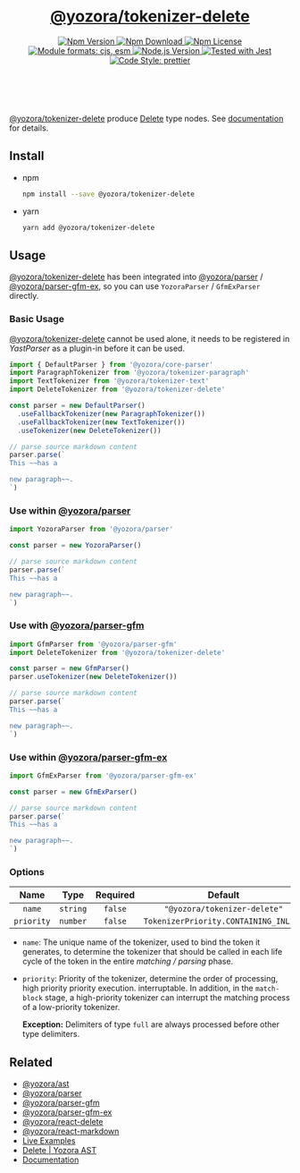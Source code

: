 <!-- :begin use tokenizer/banner -->

<header>
  <h1 align="center">
    <a href="https://github.com/yozorajs/yozora/tree/v2.3.2/tokenizers/delete#readme">@yozora/tokenizer-delete</a>
  </h1>
  <div align="center">
    <a href="https://www.npmjs.com/package/@yozora/tokenizer-delete">
      <img
        alt="Npm Version"
        src="https://img.shields.io/npm/v/@yozora/tokenizer-delete.svg"
      />
    </a>
    <a href="https://www.npmjs.com/package/@yozora/tokenizer-delete">
      <img
        alt="Npm Download"
        src="https://img.shields.io/npm/dm/@yozora/tokenizer-delete.svg"
      />
    </a>
    <a href="https://www.npmjs.com/package/@yozora/tokenizer-delete">
      <img
        alt="Npm License"
        src="https://img.shields.io/npm/l/@yozora/tokenizer-delete.svg"
      />
    </a>
    <a href="#install">
      <img
        alt="Module formats: cjs, esm"
        src="https://img.shields.io/badge/module_formats-cjs%2C%20esm-green.svg"
      />
    </a>
    <a href="https://github.com/nodejs/node">
      <img
        alt="Node.js Version"
        src="https://img.shields.io/node/v/@yozora/tokenizer-delete"
      />
    </a>
    <a href="https://github.com/facebook/jest">
      <img
        alt="Tested with Jest"
        src="https://img.shields.io/badge/tested_with-jest-9c465e.svg"
      />
    </a>
    <a href="https://github.com/prettier/prettier">
      <img
        alt="Code Style: prettier"
        src="https://img.shields.io/badge/code_style-prettier-ff69b4.svg?style=flat-square"
      />
    </a>
  </div>
</header>
<br/>

<!-- :end -->

[@yozora/tokenizer-delete] produce [Delete][node-type] type nodes. See [documentation][docpage] for
details.

<!-- :begin use tokenizer/usage -->

## Install

- npm

  ```bash
  npm install --save @yozora/tokenizer-delete
  ```

- yarn

  ```bash
  yarn add @yozora/tokenizer-delete
  ```

## Usage

[@yozora/tokenizer-delete][] has been integrated into [@yozora/parser][] /
[@yozora/parser-gfm-ex][], so you can use `YozoraParser` / `GfmExParser` directly.

### Basic Usage

[@yozora/tokenizer-delete][] cannot be used alone, it needs to be registered in _YastParser_ as a
plugin-in before it can be used.

```typescript {4,9}
import { DefaultParser } from '@yozora/core-parser'
import ParagraphTokenizer from '@yozora/tokenizer-paragraph'
import TextTokenizer from '@yozora/tokenizer-text'
import DeleteTokenizer from '@yozora/tokenizer-delete'

const parser = new DefaultParser()
  .useFallbackTokenizer(new ParagraphTokenizer())
  .useFallbackTokenizer(new TextTokenizer())
  .useTokenizer(new DeleteTokenizer())

// parse source markdown content
parser.parse(`
This ~~has a

new paragraph~~.
`)
```

### Use within [@yozora/parser][]

```typescript
import YozoraParser from '@yozora/parser'

const parser = new YozoraParser()

// parse source markdown content
parser.parse(`
This ~~has a

new paragraph~~.
`)
```

### Use with [@yozora/parser-gfm][]

```typescript {2,5}
import GfmParser from '@yozora/parser-gfm'
import DeleteTokenizer from '@yozora/tokenizer-delete'

const parser = new GfmParser()
parser.useTokenizer(new DeleteTokenizer())

// parse source markdown content
parser.parse(`
This ~~has a

new paragraph~~.
`)
```

### Use within [@yozora/parser-gfm-ex][]

```typescript
import GfmExParser from '@yozora/parser-gfm-ex'

const parser = new GfmExParser()

// parse source markdown content
parser.parse(`
This ~~has a

new paragraph~~.
`)
```

### Options

|    Name    |   Type   | Required |                Default                |
| :--------: | :------: | :------: | :-----------------------------------: |
|   `name`   | `string` | `false`  |     `"@yozora/tokenizer-delete"`      |
| `priority` | `number` | `false`  | `TokenizerPriority.CONTAINING_INLINE` |

- `name`: The unique name of the tokenizer, used to bind the token it generates, to determine the
  tokenizer that should be called in each life cycle of the token in the entire _matching / parsing_
  phase.

- `priority`: Priority of the tokenizer, determine the order of processing, high priority priority
  execution. interruptable. In addition, in the `match-block` stage, a high-priority tokenizer can
  interrupt the matching process of a low-priority tokenizer.

  **Exception:** Delimiters of type `full` are always processed before other type delimiters.

<!-- :end -->

## Related

- [@yozora/ast][]
- [@yozora/parser][]
- [@yozora/parser-gfm][]
- [@yozora/parser-gfm-ex][]
- [@yozora/react-delete][]
- [@yozora/react-markdown][]
- [Live Examples][live-examples]
- [Delete | Yozora AST][node-type]
- [Documentation][docpage]

[node-type]: http://yozora.guanghechen.com/docs/package/ast#delete

<!-- :begin use tokenizer/definitions -->

[live-examples]: https://yozora.guanghechen.com/docs/package/tokenizer-delete#live-examples
[docpage]: https://yozora.guanghechen.com/docs/package/tokenizer-delete
[homepage]: https://github.com/yozorajs/yozora/tree/v2.3.2/tokenizers/delete#readme
[gfm-spec]: https://github.github.com/gfm
[mdast-homepage]: https://github.com/syntax-tree/mdast
[@yozora/ast]: https://github.com/yozorajs/yozora/tree/v2.3.2/packages/ast#readme
[@yozora/ast-util]: https://github.com/yozorajs/yozora/tree/v2.3.2/packages/ast-util#readme
[@yozora/character]: https://github.com/yozorajs/yozora/tree/v2.3.2/packages/character#readme
[@yozora/eslint-config]:
  https://github.com/yozorajs/yozora/tree/release-2.x.x/packages/eslint-config#readme
[@yozora/core-parser]: https://github.com/yozorajs/yozora/tree/v2.3.2/packages/core-parser#readme
[@yozora/core-tokenizer]:
  https://github.com/yozorajs/yozora/tree/v2.3.2/packages/core-tokenizer#readme
[@yozora/invariant]: https://github.com/yozorajs/yozora/tree/v2.3.2/packages/invariant#readme
[@yozora/jest-for-tokenizer]:
  https://github.com/yozorajs/yozora/tree/release-2.x.x/packages/jest-for-tokenizer#readme
[@yozora/parser]: https://github.com/yozorajs/yozora/tree/v2.3.2/packages/parser#readme
[@yozora/parser-gfm]: https://github.com/yozorajs/yozora/tree/v2.3.2/packages/parser-gfm#readme
[@yozora/parser-gfm-ex]:
  https://github.com/yozorajs/yozora/tree/v2.3.2/packages/parser-gfm-ex#readme
[@yozora/template-tokenizer]:
  https://github.com/yozorajs/yozora/tree/release-2.x.x/packages/template-tokenizer#readme
[@yozora/tokenizer-admonition]:
  https://github.com/yozorajs/yozora/tree/v2.3.2/tokenizers/admonition#readme
[@yozora/tokenizer-autolink]:
  https://github.com/yozorajs/yozora/tree/v2.3.2/tokenizers/autolink#readme
[@yozora/tokenizer-autolink-extension]:
  https://github.com/yozorajs/yozora/tree/v2.3.2/tokenizers/autolink-extension#readme
[@yozora/tokenizer-blockquote]:
  https://github.com/yozorajs/yozora/tree/v2.3.2/tokenizers/blockquote#readme
[@yozora/tokenizer-break]: https://github.com/yozorajs/yozora/tree/v2.3.2/tokenizers/break#readme
[@yozora/tokenizer-definition]:
  https://github.com/yozorajs/yozora/tree/v2.3.2/tokenizers/definition#readme
[@yozora/tokenizer-delete]: https://github.com/yozorajs/yozora/tree/v2.3.2/tokenizers/delete#readme
[@yozora/tokenizer-ecma-import]:
  https://github.com/yozorajs/yozora/tree/v2.3.2/tokenizers/ecma-import#readme
[@yozora/tokenizer-emphasis]:
  https://github.com/yozorajs/yozora/tree/v2.3.2/tokenizers/emphasis#readme
[@yozora/tokenizer-fenced-block]:
  https://github.com/yozorajs/yozora/tree/v2.3.2/tokenizers/fenced-block#readme
[@yozora/tokenizer-fenced-code]:
  https://github.com/yozorajs/yozora/tree/v2.3.2/tokenizers/fenced-code#readme
[@yozora/tokenizer-footnote]:
  https://github.com/yozorajs/yozora/tree/v2.3.2/tokenizers/footnote#readme
[@yozora/tokenizer-footnote-definition]:
  https://github.com/yozorajs/yozora/tree/v2.3.2/tokenizers/footnote-definition#readme
[@yozora/tokenizer-footnote-reference]:
  https://github.com/yozorajs/yozora/tree/v2.3.2/tokenizers/footnote-reference#readme
[@yozora/tokenizer-heading]:
  https://github.com/yozorajs/yozora/tree/v2.3.2/tokenizers/heading#readme
[@yozora/tokenizer-html-block]:
  https://github.com/yozorajs/yozora/tree/v2.3.2/tokenizers/html-block#readme
[@yozora/tokenizer-html-inline]:
  https://github.com/yozorajs/yozora/tree/v2.3.2/tokenizers/html-inline#readme
[@yozora/tokenizer-image]: https://github.com/yozorajs/yozora/tree/v2.3.2/tokenizers/image#readme
[@yozora/tokenizer-image-reference]:
  https://github.com/yozorajs/yozora/tree/v2.3.2/tokenizers/image-reference#readme
[@yozora/tokenizer-indented-code]:
  https://github.com/yozorajs/yozora/tree/v2.3.2/tokenizers/indented-code#readme
[@yozora/tokenizer-inline-code]:
  https://github.com/yozorajs/yozora/tree/v2.3.2/tokenizers/inline-code#readme
[@yozora/tokenizer-inline-math]:
  https://github.com/yozorajs/yozora/tree/v2.3.2/tokenizers/inline-math#readme
[@yozora/tokenizer-link]: https://github.com/yozorajs/yozora/tree/v2.3.2/tokenizers/link#readme
[@yozora/tokenizer-link-reference]:
  https://github.com/yozorajs/yozora/tree/v2.3.2/tokenizers/link-reference#readme
[@yozora/tokenizer-list]: https://github.com/yozorajs/yozora/tree/v2.3.2/tokenizers/list#readme
[@yozora/tokenizer-math]: https://github.com/yozorajs/yozora/tree/v2.3.2/tokenizers/math#readme
[@yozora/tokenizer-paragraph]:
  https://github.com/yozorajs/yozora/tree/v2.3.2/tokenizers/paragraph#readme
[@yozora/tokenizer-setext-heading]:
  https://github.com/yozorajs/yozora/tree/v2.3.2/tokenizers/setext-heading#readme
[@yozora/tokenizer-table]: https://github.com/yozorajs/yozora/tree/v2.3.2/tokenizers/table#readme
[@yozora/tokenizer-text]: https://github.com/yozorajs/yozora/tree/v2.3.2/tokenizers/text#readme
[@yozora/tokenizer-thematic-break]:
  https://github.com/yozorajs/yozora/tree/v2.3.2/tokenizers/thematic-break#readme
[@yozora/react-admonition]:
  https://github.com/yozorajs/yozora-react/tree/main/packages/admonition#readme
[@yozora/react-blockquote]:
  https://github.com/yozorajs/yozora-react/tree/main/packages/blockquote#readme
[@yozora/react-break]: https://github.com/yozorajs/yozora-react/tree/main/packages/break#readme
[@yozora/react-delete]: https://github.com/yozorajs/yozora-react/tree/main/packages/delete#readme
[@yozora/react-emphasis]:
  https://github.com/yozorajs/yozora-react/tree/main/packages/emphasis#readme
[@yozora/react-code]: https://github.com/yozorajs/yozora-react/tree/main/packages/code#readme
[@yozora/react-code-live]:
  https://github.com/yozorajs/yozora-react/tree/main/packages/code-live#readme
[@yozora/react-footnote-definitions]:
  https://github.com/yozorajs/yozora-react/tree/main/packages/footnote-definitions#readme
[@yozora/react-footnote-reference]:
  https://github.com/yozorajs/yozora-react/tree/main/packages/footnote-reference#readme
[@yozora/react-heading]: https://github.com/yozorajs/yozora-react/tree/main/packages/heading#readme
[@yozora/react-image]: https://github.com/yozorajs/yozora-react/tree/main/packages/image#readme
[@yozora/react-inline-code]:
  https://github.com/yozorajs/yozora-react/tree/main/packages/inline-code#readme
[@yozora/react-inline-math]:
  https://github.com/yozorajs/yozora-react/tree/main/packages/inline-math#readme
[@yozora/react-link]: https://github.com/yozorajs/yozora-react/tree/main/packages/link#readme
[@yozora/react-list]: https://github.com/yozorajs/yozora-react/tree/main/packages/list#readme
[@yozora/react-list-item]:
  https://github.com/yozorajs/yozora-react/tree/main/packages/list-item#readme
[@yozora/react-markdown]:
  https://github.com/yozorajs/yozora-react/tree/main/packages/markdown#readme
[@yozora/react-math]: https://github.com/yozorajs/yozora-react/tree/main/packages/math#readme
[@yozora/react-paragraph]:
  https://github.com/yozorajs/yozora-react/tree/main/packages/paragraph#readme
[@yozora/react-strong]: https://github.com/yozorajs/yozora-react/tree/main/packages/strong#readme
[@yozora/react-table]: https://github.com/yozorajs/yozora-react/tree/main/packages/table#readme
[@yozora/react-text]: https://github.com/yozorajs/yozora-react/tree/main/packages/text#readme
[@yozora/react-thematic-break]:
  https://github.com/yozorajs/yozora-react/tree/main/packages/thematic-break#readme
[doc-live-examples/gfm]: https://yozora.guanghechen.com/docs/example/gfm
[doc-@yozora/ast]: https://yozora.guanghechen.com/docs/package/ast
[doc-@yozora/ast-util]: https://yozora.guanghechen.com/docs/package/ast-util
[doc-@yozora/core-parser]: https://yozora.guanghechen.com/docs/package/core-parser
[doc-@yozora/core-tokenizer]: https://yozora.guanghechen.com/docs/package/core-tokenizer
[doc-@yozora/parser]: https://yozora.guanghechen.com/docs/package/parser
[doc-@yozora/parser-gfm]: https://yozora.guanghechen.com/docs/package/parser-gfm
[doc-@yozora/parser-gfm-ex]: https://yozora.guanghechen.com/docs/package/parser-gfm-ex
[doc-@yozora/tokenizer-admonition]: https://yozora.guanghechen.com/docs/package/tokenizer-admonition
[doc-@yozora/tokenizer-autolink]: https://yozora.guanghechen.com/docs/package/tokenizer-autolink
[doc-@yozora/tokenizer-autolink-extension]:
  https://yozora.guanghechen.com/docs/package/tokenizer-autolink-extension
[doc-@yozora/tokenizer-blockquote]: https://yozora.guanghechen.com/docs/package/tokenizer-blockquote
[doc-@yozora/tokenizer-break]: https://yozora.guanghechen.com/docs/package/tokenizer-break
[doc-@yozora/tokenizer-delete]: https://yozora.guanghechen.com/docs/package/tokenizer-delete
[doc-@yozora/tokenizer-emphasis]: https://yozora.guanghechen.com/docs/package/tokenizer-emphasis
[doc-@yozora/tokenizer-fenced-code]:
  https://yozora.guanghechen.com/docs/package/tokenizer-fenced-code
[doc-@yozora/tokenizer-heading]: https://yozora.guanghechen.com/docs/package/tokenizer-heading
[doc-@yozora/tokenizer-html-block]: https://yozora.guanghechen.com/docs/package/tokenizer-html-block
[doc-@yozora/tokenizer-html-inline]:
  https://yozora.guanghechen.com/docs/package/tokenizer-html-inline
[doc-@yozora/tokenizer-image]: https://yozora.guanghechen.com/docs/package/tokenizer-image
[doc-@yozora/tokenizer-image-reference]:
  https://yozora.guanghechen.com/docs/package/tokenizer-image-reference
[doc-@yozora/tokenizer-indented-code]:
  https://yozora.guanghechen.com/docs/package/tokenizer-indented-code
[doc-@yozora/tokenizer-inline-code]:
  https://yozora.guanghechen.com/docs/package/tokenizer-inline-code
[doc-@yozora/tokenizer-inline-math]:
  https://yozora.guanghechen.com/docs/package/tokenizer-inline-math
[doc-@yozora/tokenizer-link]: https://yozora.guanghechen.com/docs/package/tokenizer-link
[doc-@yozora/tokenizer-definition]: https://yozora.guanghechen.com/docs/package/tokenizer-definition
[doc-@yozora/tokenizer-link-reference]:
  https://yozora.guanghechen.com/docs/package/tokenizer-link-reference
[doc-@yozora/tokenizer-list]: https://yozora.guanghechen.com/docs/package/tokenizer-list
[doc-@yozora/tokenizer-math]: https://yozora.guanghechen.com/docs/package/tokenizer-math
[doc-@yozora/tokenizer-paragraph]: https://yozora.guanghechen.com/docs/package/tokenizer-paragraph
[doc-@yozora/tokenizer-setext-heading]:
  https://yozora.guanghechen.com/docs/package/tokenizer-setext-heading
[doc-@yozora/tokenizer-table]: https://yozora.guanghechen.com/docs/package/tokenizer-table
[doc-@yozora/tokenizer-text]: https://yozora.guanghechen.com/docs/package/tokenizer-text
[doc-@yozora/tokenizer-thematic-break]:
  https://yozora.guanghechen.com/docs/package/tokenizer-thematic-break
[doc-@yozora/jest-for-tokenizer]: https://yozora.guanghechen.com/docs/package/jest-for-tokenizer
[doc-@yozora/parser-gfm]: https://yozora.guanghechen.com/docs/package/parser-gfm
[gfm-atx-heading]: https://github.github.com/gfm/#atx-heading
[gfm-autolink]: https://github.github.com/gfm/#autolinks
[gfm-autolink-extension]: https://github.github.com/gfm/#autolinks-extension-
[gfm-blockquote]: https://github.github.com/gfm/#block-quotes
[gfm-bullet-list]: https://github.github.com/gfm/#bullet-list
[gfm-delete]: https://github.github.com/gfm/#strikethrough-extension-
[gfm-emphasis]: https://github.github.com/gfm/#can-open-emphasis
[gfm-fenced-code]: https://github.github.com/gfm/#fenced-code-block
[gfm-hard-line-break]: https://github.github.com/gfm/#hard-line-break
[gfm-html-block]: https://github.github.com/gfm/#html-block
[gfm-html-inline]: https://github.github.com/gfm/#raw-html
[gfm-image]: https://github.github.com/gfm/#images
[gfm-image-reference]: https://github.github.com/gfm/#example-590
[gfm-indented-code]: https://github.github.com/gfm/#indented-code-block
[gfm-inline-code]: https://github.github.com/gfm/#code-span
[gfm-link]: https://github.github.com/gfm/#inline-link
[gfm-definition]: https://github.github.com/gfm/#link-reference-definition
[gfm-link-reference]: https://github.github.com/gfm/#reference-link
[gfm-list]: https://github.github.com/gfm/#lists
[gfm-list-item]: https://github.github.com/gfm/#list-items
[gfm-list-task-item]: https://github.github.com/gfm/#task-list-items-extension-
[gfm-paragraph]: https://github.github.com/gfm/#paragraph
[gfm-setext-heading]: https://github.github.com/gfm/#setext-heading
[gfm-soft-line-break]: https://github.github.com/gfm/#soft-line-breaks
[gfm-strong]: https://github.github.com/gfm/#can-open-strong-emphasis
[gfm-tab]: https://github.github.com/gfm/#tabs
[gfm-table]: https://github.github.com/gfm/#table
[gfm-text]: https://github.github.com/gfm/#soft-line-breaks
[gfm-thematic-break]: https://github.github.com/gfm/#thematic-break

<!-- :end -->

